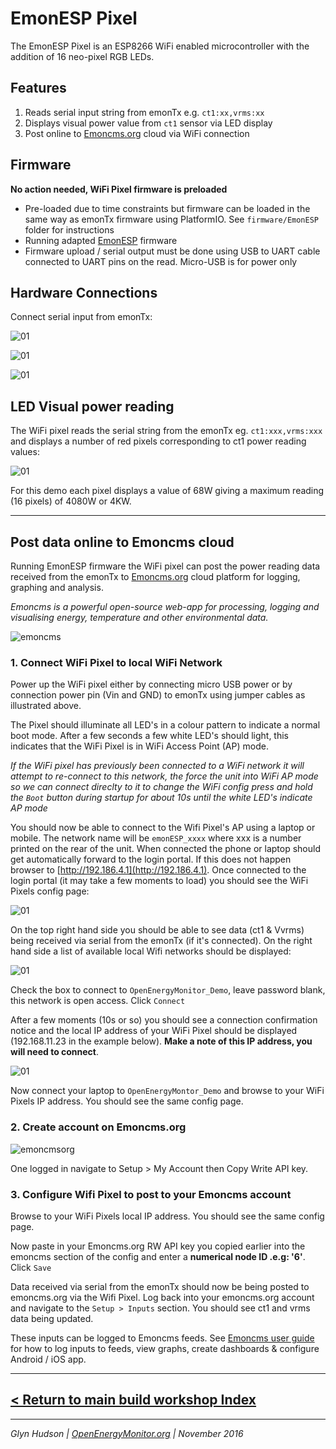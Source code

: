 # EmonESP Pixel

The EmonESP Pixel is an ESP8266 WiFi enabled microcontroller with the addition of 16 neo-pixel RGB LEDs.


## Features

1. Reads serial input string from emonTx e.g. `ct1:xx,vrms:xx`
2. Displays visual power value from `ct1` sensor via LED display
3. Post online to [Emoncms.org](https://emoncms.org) cloud via WiFi connection

## Firmware

**No action needed, WiFi Pixel firmware is preloaded**

- Pre-loaded due to time constraints but firmware can be loaded in the same way as emonTx firmware using PlatformIO. See `firmware/EmonESP` folder for instructions
- Running adapted [EmonESP](github.com/openenergymonitor/EmonESP) firmware
- Firmware upload / serial output must be done using USB to UART cable connected to UART pins on the read. Micro-USB is for power only

## Hardware Connections

Connect serial input from emonTx:

![01](images/build016.jpg)

![01](images/build017.jpg)

![01](images/build000.jpg)


## LED Visual power reading

The WiFi pixel reads the serial string from the emonTx eg. `ct1:xxx,vrms:xxx` and displays a number of red pixels corresponding to ct1 power reading values:

![01](images/build001.jpg)

For this demo each pixel displays a value of 68W giving a maximum reading (16 pixels) of 4080W or 4KW.

***

## Post data online to Emoncms cloud

Running EmonESP firmware the WiFi pixel can post the power reading data received from the emonTx to [Emoncms.org](https://emoncms.org) cloud platform for logging, graphing and analysis.

*Emoncms is a powerful open-source web-app for processing, logging and visualising energy, temperature and other environmental data.*

![emoncms](images/emoncms.png)

### 1. Connect WiFi Pixel to local WiFi Network

Power up the WiFi pixel either by connecting micro USB power or by connection power pin (Vin and GND) to emonTx using jumper cables as illustrated above.

The Pixel should illuminate all LED's in a colour pattern to indicate a normal boot mode. After a few seconds a few white LED's should light, this indicates that the WiFi Pixel is in WiFi Access Point (AP) mode.

*If the WiFi pixel has previously been connected to a WiFi network it will attempt to re-connect to this network, the force the unit into WiFi AP mode so we can connect direclty to it to change the WiFi config press and hold the `Boot` button during startup for about 10s until the white LED's indicate AP mode*

You should now be able to connect to the Wifi Pixel's AP using a laptop or mobile. The network name will be `emonESP_xxxx` where xxx is a number printed on the rear of the unit. When connected the phone or laptop should get automatically forward to the login portal. If this does not happen browser to [http://192.186.4.1](http://192.186.4.1). Once connected to the login portal (it may take a few moments to load) you should see the WiFi Pixels config page:

![01](firmware/EmonESP/docs/emonesp.png)

On the top right hand side you should be able to see data (ct1 & Vvrms) being received via serial from the emonTx (if it's connected). On the right hand side a list of available local Wifi networks should be displayed:

![01](images/wifi.png)

Check the box to connect to `OpenEnergyMonitor_Demo`, leave password blank, this network is open access. Click `Connect`

After a few moments (10s or so) you should see a connection confirmation notice and the local IP address of your WiFi Pixel should be displayed (192.168.11.23 in the example below). **Make a note of this IP address, you will need to connect**.

![01](images/wifi-connected.png)

Now connect your laptop to `OpenEnergyMontor_Demo` and browse to your WiFi Pixels IP address. You should see the same config page.

### 2. Create account on Emoncms.org

![emoncmsorg](images/emoncmsorg.png)

One logged in navigate to Setup > My Account then Copy Write API key.


### 3. Configure Wifi Pixel to post to your Emoncms account

Browse to your WiFi Pixels local IP address. You should see the same config page.

Now paste in your Emoncms.org RW API key you copied earlier into the emoncms section of the config and enter a **numerical node ID .e.g:  '6'**. Click `Save`

Data received via serial from the emonTx should now be being posted to emoncms.org via the Wifi Pixel. Log back into your emoncms.org account and navigate to the `Setup > Inputs` section. You should see ct1 and vrms data being updated.

These inputs can be logged to Emoncms feeds. See [Emoncms user guide](http://guide.openenergymonitor.org/setup/local/) for how to log inputs to feeds, view graphs, create dashboards & configure Android / iOS app.

*** 

## [< Return to main build workshop Index](https://github.com/openenergymonitor/build-workshop/tree/master/emontx-pixel-emonesp)

***

*Glyn Hudson | [OpenEnergyMonitor.org](https://openenergymonitor.org) | November 2016*